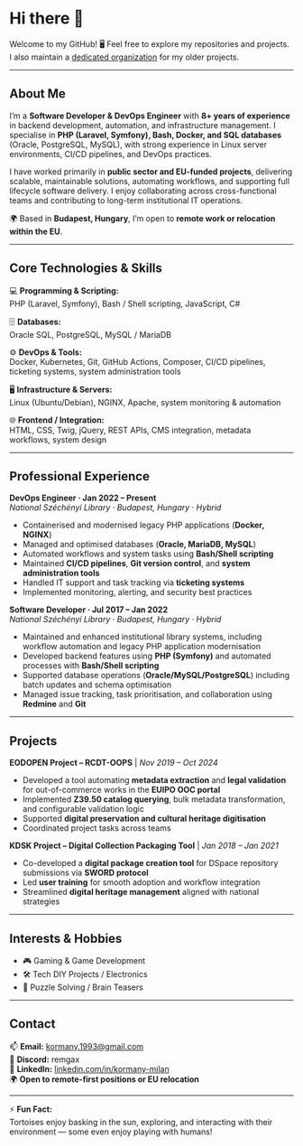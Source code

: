 # Hi there 👋

Welcome to my GitHub! 🖥️ Feel free to explore my repositories and projects. I also maintain a [dedicated organization](https://github.com/EKKE-IK-M5APWK) for my older projects.

---

## About Me

I’m a **Software Developer & DevOps Engineer** with **8+ years of experience** in backend development, automation, and infrastructure management. I specialise in **PHP (Laravel, Symfony), Bash, Docker, and SQL databases** (Oracle, PostgreSQL, MySQL), with strong experience in Linux server environments, CI/CD pipelines, and DevOps practices.

I have worked primarily in **public sector and EU-funded projects**, delivering scalable, maintainable solutions, automating workflows, and supporting full lifecycle software delivery. I enjoy collaborating across cross-functional teams and contributing to long-term institutional IT operations.

🌍 Based in **Budapest, Hungary**, I’m open to **remote work or relocation within the EU**.

---

## Core Technologies & Skills

💻 **Programming & Scripting:**  
PHP (Laravel, Symfony), Bash / Shell scripting, JavaScript, C#

🗄 **Databases:**  
Oracle SQL, PostgreSQL, MySQL / MariaDB

⚙️ **DevOps & Tools:**  
Docker, Kubernetes, Git, GitHub Actions, Composer, CI/CD pipelines, ticketing systems, system administration tools

🖥 **Infrastructure & Servers:**  
Linux (Ubuntu/Debian), NGINX, Apache, system monitoring & automation

🌐 **Frontend / Integration:**  
HTML, CSS, Twig, jQuery, REST APIs, CMS integration, metadata workflows, system design

---

## Professional Experience

**DevOps Engineer · Jan 2022 – Present**  
*National Széchényi Library · Budapest, Hungary · Hybrid*  
- Containerised and modernised legacy PHP applications (**Docker, NGINX**)  
- Managed and optimised databases (**Oracle, MariaDB, MySQL**)  
- Automated workflows and system tasks using **Bash/Shell scripting**  
- Maintained **CI/CD pipelines**, **Git version control**, and **system administration tools**  
- Handled IT support and task tracking via **ticketing systems**  
- Implemented monitoring, alerting, and security best practices  

**Software Developer · Jul 2017 – Jan 2022**  
*National Széchényi Library · Budapest, Hungary · Hybrid*  
- Maintained and enhanced institutional library systems, including workflow automation and legacy PHP application modernisation  
- Developed backend features using **PHP (Symfony)** and automated processes with **Bash/Shell scripting**  
- Supported database operations (**Oracle/MySQL/PostgreSQL**) including batch updates and schema optimisation  
- Managed issue tracking, task prioritisation, and collaboration using **Redmine** and **Git**  

---

## Projects

**EODOPEN Project – RCDT-OOPS** | *Nov 2019 – Oct 2024*  
- Developed a tool automating **metadata extraction** and **legal validation** for out-of-commerce works in the **EUIPO OOC portal**  
- Implemented **Z39.50 catalog querying**, bulk metadata transformation, and configurable validation logic  
- Supported **digital preservation and cultural heritage digitisation**  
- Coordinated project tasks across teams  

**KDSK Project – Digital Collection Packaging Tool** | *Jan 2018 – Jan 2021*  
- Co-developed a **digital package creation tool** for DSpace repository submissions via **SWORD protocol**  
- Led **user training** for smooth adoption and workflow integration  
- Streamlined **digital heritage management** aligned with national strategies  

---

## Interests & Hobbies

- 🎮 Gaming & Game Development  
- 🛠 Tech DIY Projects / Electronics  
- 🧩 Puzzle Solving / Brain Teasers  

---

## Contact

📫 **Email:** [kormany.1993@gmail.com](mailto:kormany.1993@gmail.com)  
💬 **Discord:** remgax  
🔗 **LinkedIn:** [linkedin.com/in/kormany-milan](https://www.linkedin.com/in/kormany-milan/)  
🌍 **Open to remote-first positions or EU relocation**  

---

⚡ **Fun Fact:**  
Tortoises enjoy basking in the sun, exploring, and interacting with their environment — some even enjoy playing with humans!


<!--
**Remgax/Remgax** is a ✨ _special_ ✨ repository because its `README.md` (this file) appears on your GitHub profile.

Here are some ideas to get you started:

- 🔭 I’m currently working on ...
- 🌱 I’m currently learning ...
- 👯 I’m looking to collaborate on ...
- 🤔 I’m looking for help with ...
- 💬 Ask me about ...
- 📫 How to reach me: ...
- 😄 Pronouns: ...
- ⚡ Fun fact: ...
-->


